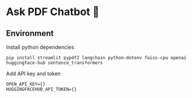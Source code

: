 # Ask PDF Chatbot 🤖

## Environment
Install python dependencies
```commandline
pip install streamlit pypdf2 langchain python-dotenv faiss-cpu openai huggingface-hub sentence_transformers
```

Add API key and token 
```dotenv
OPEN_API_KEY={}
HUGGINGFACEHUB_API_TOKEN={}
```